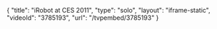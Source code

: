 {
    "title": "iRobot at CES 2011",
    "type": "solo",
    "layout": "iframe-static",
    "videoId": "3785193",
    "url": "\/tvpembed\/3785193"
}
